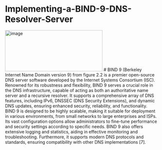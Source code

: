 # Implementing-a-BIND-9-DNS-Resolver-Server
<img width="320" height="135" alt="image" src="https://github.com/user-attachments/assets/45b25d16-8c23-425b-af78-df6fef5e0fda" />
# BIND 9 (Berkeley Internet Name Domain version 9) from figure 2.2 is a premier open-source DNS server software developed by the Internet Systems Consortium (ISC). Renowned for its robustness and flexibility, BIND 9 serves a crucial role in the DNS infrastructure, capable of acting as both an authoritative name server and a recursive resolver. It supports a comprehensive array of DNS features, including IPv6, DNSSEC (DNS Security Extensions), and dynamic DNS updates, ensuring enhanced security, reliability, and functionality. BIND 9 is designed to be highly scalable, making it suitable for deployment in various environments, from small networks to large enterprises and ISPs. Its vast configuration options allow administrators to fine-tune performance and security settings according to specific needs. BIND 9 also offers extensive logging and statistics, aiding in effective monitoring and troubleshooting. Furthermore, it supports modern DNS protocols and standards, ensuring compatibility with other DNS implementations [7].
